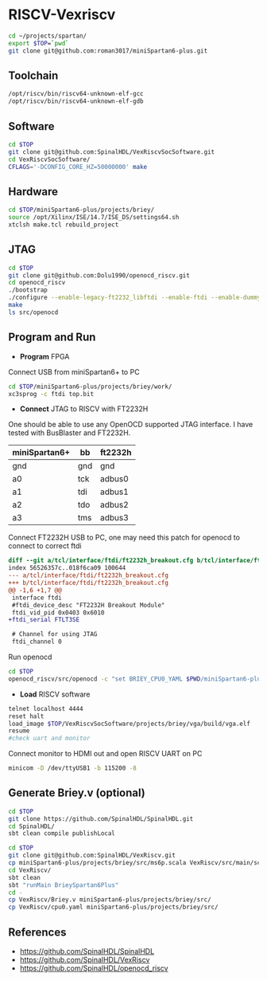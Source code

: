 # RISCV-Vexriscv

```sh
cd ~/projects/spartan/
export $TOP=`pwd`
git clone git@github.com:roman3017/miniSpartan6-plus.git
```

## Toolchain

```sh
/opt/riscv/bin/riscv64-unknown-elf-gcc
/opt/riscv/bin/riscv64-unknown-elf-gdb
```

## Software

```sh
cd $TOP
git clone git@github.com:SpinalHDL/VexRiscvSocSoftware.git
cd VexRiscvSocSoftware/
CFLAGS='-DCONFIG_CORE_HZ=50000000' make
```

## Hardware

```sh
cd $TOP/miniSpartan6-plus/projects/briey/
source /opt/Xilinx/ISE/14.7/ISE_DS/settings64.sh
xtclsh make.tcl rebuild_project
```

## JTAG

```sh
cd $TOP
git clone git@github.com:Dolu1990/openocd_riscv.git
cd openocd_riscv
./bootstrap
./configure --enable-legacy-ft2232_libftdi --enable-ftdi --enable-dummy --disable-werror
make
ls src/openocd
```

## Program and Run

- **Program** FPGA

Connect USB from miniSpartan6+ to PC

```sh
cd $TOP/miniSpartan6-plus/projects/briey/work/
xc3sprog -c ftdi top.bit
```

- **Connect** JTAG to RISCV with FT2232H

 One should be able to use any OpenOCD supported JTAG interface. I have tested with BusBlaster and FT2232H.

miniSpartan6+|bb |ft2232h
-------------|---|-------
gnd          |gnd|gnd
a0           |tck|adbus0
a1           |tdi|adbus1
a2           |tdo|adbus2
a3           |tms|adbus3

Connect FT2232H USB to PC, one may need this patch for openocd to connect to correct ftdi

```diff
diff --git a/tcl/interface/ftdi/ft2232h_breakout.cfg b/tcl/interface/ftdi/ft2232h_breakout.cfg
index 56526357c..018f6ca09 100644
--- a/tcl/interface/ftdi/ft2232h_breakout.cfg
+++ b/tcl/interface/ftdi/ft2232h_breakout.cfg
@@ -1,6 +1,7 @@
 interface ftdi
 #ftdi_device_desc "FT2232H Breakout Module"
 ftdi_vid_pid 0x0403 0x6010
+ftdi_serial FTLT3SE

 # Channel for using JTAG
 ftdi_channel 0
```

Run openocd

```sh
cd $TOP
openocd_riscv/src/openocd -c "set BRIEY_CPU0_YAML $PWD/miniSpartan6-plus/projects/briey/src/cpu0.yaml" -f interface/ftdi/ft2232h_breakout.cfg -f target/briey.cfg -s openocd_riscv/tcl
```

- **Load** RISCV software

```sh
telnet localhost 4444
reset halt
load_image $TOP/VexRiscvSocSoftware/projects/briey/vga/build/vga.elf
resume
#check uart and monitor
```

 Connect monitor to HDMI out and open RISCV UART on PC

```sh
minicom -D /dev/ttyUSB1 -b 115200 -8
```

## Generate Briey.v (optional)

```sh
cd $TOP
git clone https://github.com/SpinalHDL/SpinalHDL.git
cd SpinalHDL/
sbt clean compile publishLocal
```

```sh
cd $TOP
git clone git@github.com:SpinalHDL/VexRiscv.git
cp miniSpartan6-plus/projects/briey/src/ms6p.scala VexRiscv/src/main/scala/vexriscv/demo/
cd VexRiscv/
sbt clean
sbt "runMain BrieySpartan6Plus"
cd -
cp VexRiscv/Briey.v miniSpartan6-plus/projects/briey/src/
cp VexRiscv/cpu0.yaml miniSpartan6-plus/projects/briey/src/
```

## References

- https://github.com/SpinalHDL/SpinalHDL
- https://github.com/SpinalHDL/VexRiscv
- https://github.com/SpinalHDL/openocd_riscv
